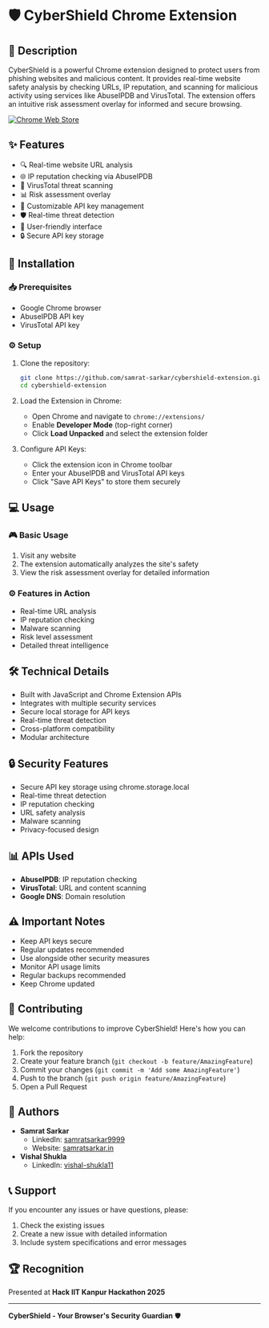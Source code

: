 # 🛡️ CyberShield Chrome Extension

## 📝 Description
CyberShield is a powerful Chrome extension designed to protect users from phishing websites and malicious content. It provides real-time website safety analysis by checking URLs, IP reputation, and scanning for malicious activity using services like AbuseIPDB and VirusTotal. The extension offers an intuitive risk assessment overlay for informed and secure browsing.

[![Chrome Web Store](https://img.shields.io/badge/Chrome%20Web%20Store-CyberShield-blue)](https://chrome.google.com/webstore/detail/obbalfdkjfnffogbjaalcepkfpebchip)

## ✨ Features
- 🔍 Real-time website URL analysis
- 🌐 IP reputation checking via AbuseIPDB
- 🦠 VirusTotal threat scanning
- 📊 Risk assessment overlay
- 🔑 Customizable API key management
- 🛡️ Real-time threat detection
- 📱 User-friendly interface
- 🔒 Secure API key storage

## 🚀 Installation

### 📥 Prerequisites
- Google Chrome browser
- AbuseIPDB API key
- VirusTotal API key

### ⚙️ Setup
1. Clone the repository:
   ```bash
   git clone https://github.com/samrat-sarkar/cybershield-extension.git
   cd cybershield-extension
   ```

2. Load the Extension in Chrome:
   - Open Chrome and navigate to `chrome://extensions/`
   - Enable **Developer Mode** (top-right corner)
   - Click **Load Unpacked** and select the extension folder

3. Configure API Keys:
   - Click the extension icon in Chrome toolbar
   - Enter your AbuseIPDB and VirusTotal API keys
   - Click "Save API Keys" to store them securely

## 💻 Usage

### 🎮 Basic Usage
1. Visit any website
2. The extension automatically analyzes the site's safety
3. View the risk assessment overlay for detailed information

### ⚙️ Features in Action
- Real-time URL analysis
- IP reputation checking
- Malware scanning
- Risk level assessment
- Detailed threat intelligence

## 🛠️ Technical Details
- Built with JavaScript and Chrome Extension APIs
- Integrates with multiple security services
- Secure local storage for API keys
- Real-time threat detection
- Cross-platform compatibility
- Modular architecture

## 🔒 Security Features
- Secure API key storage using chrome.storage.local
- Real-time threat detection
- IP reputation checking
- URL safety analysis
- Malware scanning
- Privacy-focused design

## 📊 APIs Used
- **AbuseIPDB**: IP reputation checking
- **VirusTotal**: URL and content scanning
- **Google DNS**: Domain resolution

## ⚠️ Important Notes
- Keep API keys secure
- Regular updates recommended
- Use alongside other security measures
- Monitor API usage limits
- Regular backups recommended
- Keep Chrome updated

## 🤝 Contributing
We welcome contributions to improve CyberShield! Here's how you can help:

1. Fork the repository
2. Create your feature branch (`git checkout -b feature/AmazingFeature`)
3. Commit your changes (`git commit -m 'Add some AmazingFeature'`)
4. Push to the branch (`git push origin feature/AmazingFeature`)
5. Open a Pull Request

## 👤 Authors
- **Samrat Sarkar**
  - LinkedIn: [samratsarkar9999](https://www.linkedin.com/in/samratsarkar9999/)
  - Website: [samratsarkar.in](https://samratsarkar.in/)
- **Vishal Shukla**
  - LinkedIn: [vishal-shukla11](https://www.linkedin.com/in/vishal-shukla11/)

## 📞 Support
If you encounter any issues or have questions, please:
1. Check the existing issues
2. Create a new issue with detailed information
3. Include system specifications and error messages

## 🏆 Recognition
Presented at **Hack IIT Kanpur Hackathon 2025**

---

**CyberShield - Your Browser's Security Guardian** 🛡️
